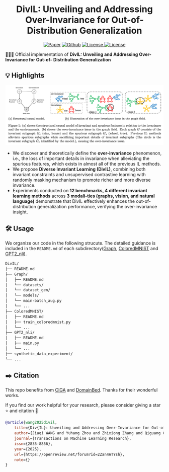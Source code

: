 <h1 align="center">DivIL: Unveiling and Addressing Over-Invariance for Out-of- Distribution Generalization</h1>
<p align="center">
    <a href="https://arxiv.org/abs/2502.12413"><img src="https://img.shields.io/badge/arXiv-2502.12413-b31b1b.svg" alt="Paper"></a>
    <a href="https://github.com/kokolerk/DivIL"><img src="https://img.shields.io/badge/-Github-grey?logo=github" alt="Github"></a>
    <a href="https://openreview.net/forum?id=2Zan4ATYsh"> <img alt="License" src="https://img.shields.io/static/v1?label=Pub&message=TMLR%2725&color=blue"> </a>
    <a href="https://github.com/kokolerk/DivIL/blob/main/LICENSE"> <img alt="License" src="https://img.shields.io/github/license/kokolerk/DivIL?color=blue"> </a>
</p>

🚀🚀🚀 Official implementation of **DivIL: Unveiling and Addressing Over-Invariance for Out-of- Distribution Generalization**

## 💡 Highlights
<p align="center">
  <img src="assets/image-1.png">
</p>

- We discover and theoretically define the **over-invariance** phenomenon, i.e., the loss of important details in invariance when alleviating the spurious features, which exists in almost all of the previous IL methods.
- We propose **Diverse Invariant Learning (DivIL)**, combining both invariant constraints and unsupervised contrastive learning with randomly masking mechanism to promote richer and more diverse invariance.
- Experiments conducted on **12 benchmarks, 4 different invariant learning methods** across **3 modali-ties (graphs, vision, and natural language)** demonstrate that DivIL effectively enhances the out-of-distribution generalization performance, verifying the over-invariance insight.

## 🛠️ Usage
We organize our code in the following strucute. The detailed guidance is included in the `README.md` of each subdirectory([Graph](https://github.com/kokolerk/DivIL/tree/main/Graph), [ColoredMNIST](https://github.com/kokolerk/DivIL/tree/main/ColoredMNIST) and [GPT2_nli](https://github.com/kokolerk/DivIL/tree/main/GPT2_nli)).


``` bash
DivIL/
├── README.md
├── Graph/
│   ├── README.md
│   └── datasets/
│   └── dataset_gen/
│   └── models/
│   └── main-batch_aug.py
│   └── ...
├── ColoredMNIST/
│   ├── README.md
│   ├── train_coloredmnist.py
│   └── ...
├── GPT2_nli/
│   ├── README.md
│   ├── main.py
│   └── ...
├── synthetic_data_experiment/
└── ...
```

## ✒️ Citation
This repo benefits from [CIGA](https://github.com/LFhase/CIGA) and [DomainBed](https://github.com/facebookresearch/DomainBed). Thanks for their wonderful works.

If you find our work helpful for your research, please consider giving a star ⭐ and citation 📝

```bibtex
@article{wang2025divil,
    title={Div{IL}: Unveiling and Addressing Over-Invariance for Out-of- Distribution Generalization},
    author={Jiaqi WANG and Yuhang Zhou and Zhixiong Zhang and Qiguang Chen and Yongqiang Chen and James Cheng},
    journal={Transactions on Machine Learning Research},
    issn={2835-8856},
    year={2025},
    url={https://openreview.net/forum?id=2Zan4ATYsh},
    note={}
}
```



